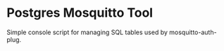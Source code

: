 # Postgres Mosquitto Tool

Simple console script for managing SQL tables used by mosquitto-auth-plug.

